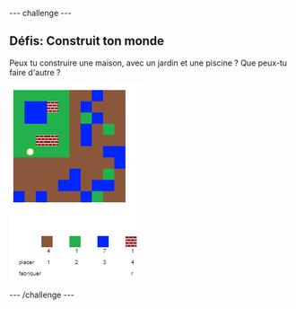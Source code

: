 \--- challenge \---

## Défis: Construit ton monde

Peux tu construire une maison, avec un jardin et une piscine ? Que peux-tu faire d'autre ?

![screenshot](images/craft-build-example.png)

\--- /challenge \---